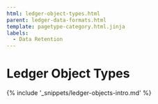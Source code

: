 ```yaml
---
html: ledger-object-types.html
parent: ledger-data-formats.html
template: pagetype-category.html.jinja
labels:
  - Data Retention
---
```


# Ledger Object Types

{% include '_snippets/ledger-objects-intro.md' %}
